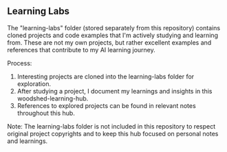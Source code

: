 ## Learning Labs

The "learning-labs" folder (stored separately from this repository) contains cloned projects and code examples that I'm actively studying and learning from. These are not my own projects, but rather excellent examples and references that contribute to my AI learning journey.

Process:

1. Interesting projects are cloned into the learning-labs folder for exploration.
2. After studying a project, I document my learnings and insights in this woodshed-learning-hub.
3. References to explored projects can be found in relevant notes throughout this hub.

Note: The learning-labs folder is not included in this repository to respect original project copyrights and to keep this hub focused on personal notes and learnings.
